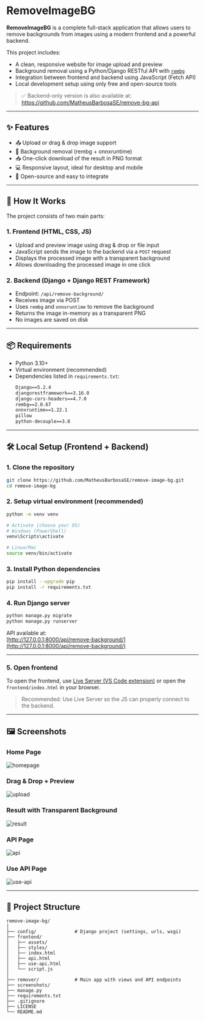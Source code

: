 # RemoveImageBG

**RemoveImageBG** is a complete full-stack application that allows users to remove backgrounds from images using a modern frontend and a powerful backend.

This project includes:
- A clean, responsive website for image upload and preview
- Background removal using a Python/Django RESTful API with [`rembg`](https://github.com/danielgatis/rembg)
- Integration between frontend and backend using JavaScript (Fetch API)
- Local development setup using only free and open-source tools

> ✅ Backend-only version is also available at:  
> https://github.com/MatheusBarbosaSE/remove-bg-api

---

## ✨ Features

- 📤 Upload or drag & drop image support
- 🧠 Background removal (rembg + onnxruntime)
- 📥 One-click download of the result in PNG format
- 💻 Responsive layout, ideal for desktop and mobile
- 🔗 Open-source and easy to integrate

---

## 🧠 How It Works

The project consists of two main parts:

### 1. Frontend (HTML, CSS, JS)

- Upload and preview image using drag & drop or file input
- JavaScript sends the image to the backend via a `POST` request
- Displays the processed image with a transparent background
- Allows downloading the processed image in one click

### 2. Backend (Django + Django REST Framework)

- Endpoint: `/api/remove-background/`
- Receives image via POST
- Uses `rembg` and `onnxruntime` to remove the background
- Returns the image in-memory as a transparent PNG
- No images are saved on disk

---

## 📦 Requirements

- Python 3.10+
- Virtual environment (recommended)
- Dependencies listed in `requirements.txt`:
  ```txt
  Django==5.2.4
  djangorestframework==3.16.0
  django-cors-headers==4.7.0
  rembg==2.0.67
  onnxruntime==1.22.1
  pillow
  python-decouple==3.8
  ```

---

## 🛠️ Local Setup (Frontend + Backend)

### 1. Clone the repository

```bash
git clone https://github.com/MatheusBarbosaSE/remove-image-bg.git
cd remove-image-bg
```

### 2. Setup virtual environment (recommended)

```bash
python -m venv venv

# Activate (choose your OS)
# Windows (PowerShell)
venv\Scripts\activate

# Linux/Mac
source venv/bin/activate
```

### 3. Install Python dependencies

```bash
pip install --upgrade pip
pip install -r requirements.txt
```

### 4. Run Django server

```bash
python manage.py migrate
python manage.py runserver
```

API available at:  
[http://127.0.0.1:8000/api/remove-background/](http://127.0.0.1:8000/api/remove-background/)

---

### 5. Open frontend

To open the frontend, use [Live Server (VS Code extension)](https://marketplace.visualstudio.com/items?itemName=ritwickdey.LiveServer) or open the `frontend/index.html` in your browser.

> Recommended: Use Live Server so the JS can properly connect to the backend.

---

## 🖼️ Screenshots

### Home Page
![homepage](screenshots/homepage.png)

### Drag & Drop + Preview
![upload](screenshots/upload.png)

### Result with Transparent Background
![result](screenshots/result.png)

### API Page
![api](screenshots/api.png)

### Use API Page
![use-api](screenshots/use-api.png)

---

## 📁 Project Structure

```
remove-image-bg/
│
├── config/              # Django project (settings, urls, wsgi)
├── frontend/
│   ├── assets/
│   ├── styles/
│   ├── index.html
│   ├── api.html
│   ├── use-api.html
│   └── script.js
│
├── remover/             # Main app with views and API endpoints
├── screenshots/
├── manage.py
├── requirements.txt
├── .gitignore
├── LICENSE
└── README.md

```
